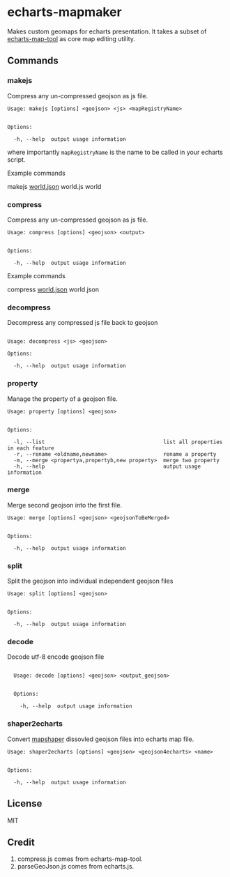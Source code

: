 # echarts-mapmaker

Makes custom geomaps for echarts presentation. It takes a subset of [echarts-map-tool](https://github.com/ecomfe/echarts-map-tool) as core map editing utility.

## Commands

### makejs

Compress any un-compressed geojson as js file.

```
Usage: makejs [options] <geojson> <js> <mapRegistryName>


Options:

  -h, --help  output usage information
```

where importantly `mapRegistryName` is the name to be called in your echarts script.

Example commands

makejs [world.json](https://github.com/ecomfe/echarts/blob/master/map/json/world.json) world.js world

### compress

Compress any un-compressed geojson as js file.

```
Usage: compress [options] <geojson> <output>


Options:

  -h, --help  output usage information
```

Example commands

compress [world.json](https://github.com/ecomfe/echarts/blob/master/map/json/world.json) world.json

### decompress

Decompress any compressed js file back to geojson

```

Usage: decompress <js> <geojson>

Options:

  -h, --help  output usage information
```


### property

Manage the property of a geojson file.

```
Usage: property [options] <geojson>


Options:

  -l, --list                                      list all properties in each feature
  -r, --rename <oldname,newname>                  rename a property
  -m, --merge <propertya,propertyb,new property>  merge two property
  -h, --help                                      output usage information
```

### merge

Merge second geojson into the first file.

```
Usage: merge [options] <geojson> <geojsonToBeMerged>


Options:

  -h, --help  output usage information
```

### split

Split the geojson into individual independent geojson files

```
Usage: split [options] <geojson>


Options:

  -h, --help  output usage information
```

### decode

Decode utf-8 encode geojson file

```

  Usage: decode [options] <geojson> <output_geojson>


  Options:

    -h, --help  output usage information
```

### shaper2echarts

Convert [mapshaper](https://github.com/mbloch/mapshaper) dissovled geojson files into echarts map file.

```
Usage: shaper2echarts [options] <geojson> <geojson4echarts> <name>


Options:

  -h, --help  output usage information
```

## License

MIT

## Credit

1. compress.js comes from echarts-map-tool.
1. parseGeoJson.js comes from echarts.js.